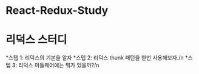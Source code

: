 # React-Redux-Study
리덕스 스터디
==========
*스텝 1: 리덕스의 기본을 알자
*스텝 2: 리덕스 thunk 패턴을 한번 사용해보자./n
*스텝 3: 리덕스 미들웨어에는 뭐가 있을까?/n
